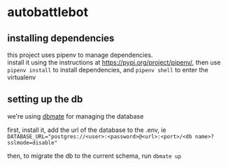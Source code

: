 # autobattlebot

## installing dependencies
this project uses pipenv to manage dependencies.  
install it using the instructions at https://pypi.org/project/pipenv/, then use `pipenv install` to install dependencies, and `pipenv shell` to enter the virtualenv
 

## setting up the db
we're using [dbmate](https://github.com/amacneil/dbmate) for managing the database

first, install it, add the url of the database to the .env, ie  
`DATABASE_URL="postgres://<user>:<password>@<url>:<port>/<db name>?sslmode=disable"`

then, to migrate the db to the current schema, run `dbmate up`

